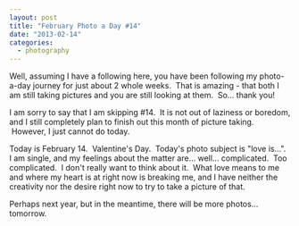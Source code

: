 ```yaml
---
layout: post
title: "February Photo a Day #14"
date: "2013-02-14"
categories:
  - photography
---
```


Well, assuming I have a following here, you have been following my photo-a-day journey for just about 2 whole weeks.  That is amazing - that both I am still taking pictures and you are still looking at them.  So... thank you!

I am sorry to say that I am skipping #14.  It is not out of laziness or boredom, and I still completely plan to finish out this month of picture taking.  However, I just cannot do today.

Today is February 14.  Valentine's Day.  Today's photo subject is "love is...".   I am single, and my feelings about the matter are... well... complicated.  Too complicated.  I don't really want to think about it.  What love means to me and where my heart is at right now is breaking me, and I have neither the creativity nor the desire right now to try to take a picture of that.

Perhaps next year, but in the meantime, there will be more photos... tomorrow.
